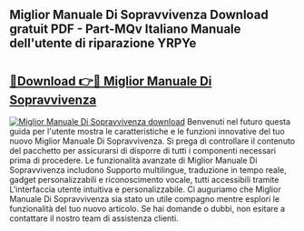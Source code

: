 ## Miglior Manuale Di Sopravvivenza Download gratuit PDF - Part-MQv Italiano Manuale dell'utente di riparazione YRPYe

# <h2><a href="http://dfgav4f.blite.top/?on=Miglior+Manuale+Di+Sopravvivenza">🔗Download 👉🔴 Miglior Manuale Di Sopravvivenza</a></h2>

[![Miglior Manuale Di Sopravvivenza download](https://i.imgur.com/lujVjoI.png)](http://dfgav4f.blite.top/?on=Miglior+Manuale+Di+Sopravvivenza)
Benvenuti nel futuro questa guida per l'utente mostra le caratteristiche e le funzioni innovative del tuo nuovo Miglior Manuale Di Sopravvivenza. Si prega di controllare il contenuto del pacchetto per assicurarsi di disporre di tutti i componenti necessari prima di procedere. Le funzionalità avanzate di Miglior Manuale Di Sopravvivenza includono Supporto multilingue, traduzione in tempo reale, gadget personalizzabili e riconoscimento vocale, tutti accessibili tramite L'interfaccia utente intuitiva e personalizzabile. Ci auguriamo che Miglior Manuale Di Sopravvivenza sia stato un utile compagno mentre esplori le funzionalità del tuo nuovo articolo. Se hai domande o dubbi, non esitare a contattare il nostro team di assistenza clienti.
